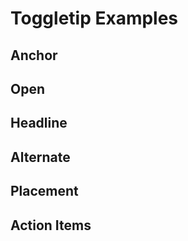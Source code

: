 # Toggletip Examples

## Anchor

<code-tab visible-overflow>
<template #example>
<AnchorExample />
</template>
<template #code>

```vue
<!--@include: ./components/toggletip/AnchorExample.vue -->
```

</template>
</code-tab>

## Open

<code-tab visible-overflow>
<template #example>
<OpenExample />
</template>
<template #code>

```vue
<!--@include: ./components/toggletip/OpenExample.vue -->
```

</template>
</code-tab>

## Headline

<code-tab visible-overflow>
<template #example>
<HeadlineExample />
</template>
<template #code>

```vue
<!--@include: ./components/toggletip/HeadlineExample.vue -->
```

</template>
</code-tab>

## Alternate

<code-tab visible-overflow>
<template #example>
<AlternateExample />
</template>
<template #code>

```vue
<!--@include: ./components/toggletip/AlternateExample.vue -->
```

</template>
</code-tab>

## Placement

<code-tab visible-overflow>
<template #example>
<PlacementExample />
</template>
<template #code>

```vue
<!--@include: ./components/toggletip/PlacementExample.vue -->
```

</template>
</code-tab>

## Action Items

<code-tab visible-overflow>
<template #example>
<ActionItemsExample />
</template>
<template #code>

```vue
<!--@include: ./components/toggletip/ActionItemsExample.vue -->
```

</template>
</code-tab>

<script setup lang="ts">
import CodeTab from '../custom/CodeTab.vue';
import { defineClientComponent } from 'vitepress';

const AnchorExample = defineClientComponent(() =>  import('./components/toggletip/AnchorExample.vue'));
const OpenExample = defineClientComponent(() =>  import('./components/toggletip/OpenExample.vue'));
const HeadlineExample = defineClientComponent(() =>  import('./components/toggletip/HeadlineExample.vue'));
const AlternateExample = defineClientComponent(() =>  import('./components/toggletip/AlternateExample.vue'));
const PlacementExample = defineClientComponent(() =>  import('./components/toggletip/PlacementExample.vue'));
const ActionItemsExample = defineClientComponent(() =>  import('./components/toggletip/ActionItemsExample.vue'));
</script>
